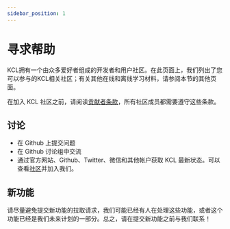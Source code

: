 ```yaml
---
sidebar_position: 1
---
```


# 寻求帮助

KCL拥有一个由众多爱好者组成的开发者和用户社区。在此页面上，我们列出了您可以参与的KCL相关社区；有关其他在线和离线学习材料，请参阅本节的其他页面。

在加入 KCL 社区之前，请阅读[贡献者条款](https://www.contributor-covenant.org/version/2/0/code_of_conduct/)，所有社区成员都需要遵守这些条款。

## 讨论

- 在 Github 上提交问题
- 在 Github 讨论组中交流
- 通过官方网站、Github、Twitter、微信和其他帐户获取 KCL 最新状态。可以查看[社区](https://github.com/KusionStack/community)并加入我们。

## 新功能

请尽量避免提交新功能的拉取请求，我们可能已经有人在处理这些功能，或者这个功能已经是我们未来计划的一部分。总之，请在提交新功能之前与我们联系！
